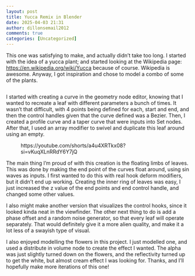 ```yaml
---
layout: post
title: Yucca Remix in Blender
date: 2025-04-03 21:31
author: dillonsemail2012
comments: true
categories: [Uncategorized]
---
```

<!-- wp:paragraph -->
<p>This one was satisfying to make, and actually didn’t take too long. I started with the idea of a yucca plant; and started looking at the Wikipedia page: <a href="https://en.wikipedia.org/wiki/Yucca">https://en.wikipedia.org/wiki/Yucca</a> because of course. Wikipedia is awesome. Anyway, I got inspiration and chose to model a combo of some of the plants.<br></p>
<!-- /wp:paragraph -->

<!-- wp:image {"id":331,"sizeSlug":"full","linkDestination":"none","align":"center"} -->
<figure class="wp-block-image aligncenter size-full"><img src="https://dillonsmith57.wordpress.com/wp-content/uploads/2025/04/yucca.png" alt="" class="wp-image-331" /></figure>
<!-- /wp:image -->

<!-- wp:paragraph -->
<p>I started with creating a curve in the geometry node editor, knowing that I wanted to recreate a leaf with different parameters a bunch of times. It wasn’t that difficult, with 4 points being defined for each, start and end, and then the control handles given that the curve defined was a Bezier. Then, I created a profile curve and a taper curve that were inputs into Set nodes. After that, I used an array modifier to swivel and duplicate this leaf around using an empty. <br></p>
<!-- /wp:paragraph -->

<!-- wp:embed {"url":"https://youtube.com/shorts/a4u4XRTkx08?si=vKuqXLnRRdY6Y7jQ","type":"video","providerNameSlug":"youtube","responsive":true,"className":"wp-embed-aspect-16-9 wp-has-aspect-ratio"} -->
<figure class="wp-block-embed is-type-video is-provider-youtube wp-block-embed-youtube wp-embed-aspect-16-9 wp-has-aspect-ratio"><div class="wp-block-embed__wrapper">
https://youtube.com/shorts/a4u4XRTkx08?si=vKuqXLnRRdY6Y7jQ
</div></figure>
<!-- /wp:embed -->

<!-- wp:paragraph -->
<p>The main thing I’m proud of with this creation is the floating limbs of leaves. This was done by making the end point of the curves float around, using sin waves as inputs. I first wanted to do this with real hook deform modifiers, but it didn’t end up working. Creating the inner ring of leaves was easy, I just increased the z value of the end points and end control handle, and changed some other values.<br></p>
<!-- /wp:paragraph -->

<!-- wp:paragraph -->
<p>I also might make another version that visualizes the control hooks, since it looked kinda neat in the viewfinder. The other next thing to do is add a phase offset and a random noise generator, so that every leaf will operate separately. That would definitely give it a more alien quality, and make it a lot less of a swayish type of visual.<br></p>
<!-- /wp:paragraph -->

<!-- wp:paragraph -->
<p>I also enjoyed modelling the flowers in this project. I just modelled one, and used a distribute in volume node to create the effect I wanted. The alpha was just slightly turned down on the flowers, and the reflectivity turned up to get the white, but almost cream effect I was looking for. Thanks, and I’ll hopefully make more iterations of this one!<br></p>
<!-- /wp:paragraph -->
